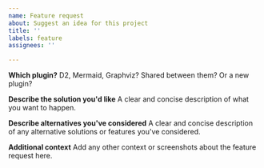 ```yaml
---
name: Feature request
about: Suggest an idea for this project
title: ''
labels: feature
assignees: ''

---
```


**Which plugin?**
D2, Mermaid, Graphviz? Shared between them? Or a new plugin?

**Describe the solution you'd like**
A clear and concise description of what you want to happen.

**Describe alternatives you've considered**
A clear and concise description of any alternative solutions or features you've considered.

**Additional context**
Add any other context or screenshots about the feature request here.
